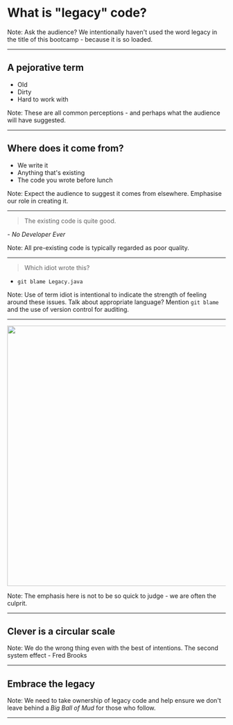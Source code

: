 # What is "legacy" code?

Note:
Ask the audience?
We intentionally haven't used the word legacy in the title of this bootcamp - because it is so loaded.

---

## A pejorative term

+ Old
+ Dirty
+ Hard to work with

Note:
These are all common perceptions - and perhaps what the audience will have suggested.

---

## Where does it come from?

+ We write it
+ Anything that's existing
+ The code you wrote before lunch

Note:
Expect the audience to suggest it comes from elsewhere.
Emphasise our role in creating it.

---

> The existing code is quite good.

\- _No Developer Ever_

Note:
All pre-existing code is typically regarded as poor quality.

---

> Which idiot wrote this?

+ `git blame Legacy.java`

Note:
Use of term idiot is intentional to indicate the strength of feeling around these issues.
Talk about appropriate language?
Mention `git blame` and the use of version control for auditing.

---

<img height="600" src="images/your-country-wants-you.jpg">

Note:
The emphasis here is not to be so quick to judge - we are often the culprit.

---

## Clever is a circular scale


Note:
We do the wrong thing even with the best of intentions.
The second system effect - Fred Brooks

---

## Embrace the legacy

Note:
We need to take ownership of legacy code and help ensure we don't leave behind a _Big Ball of Mud_ for those who follow.

---

